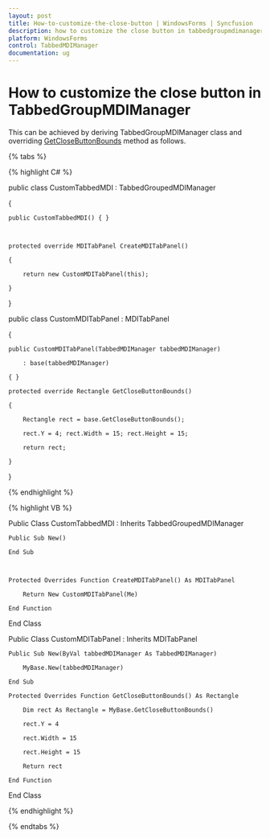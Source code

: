 ```yaml
---
layout: post
title: How-to-customize-the-close-button | WindowsForms | Syncfusion
description: how to customize the close button in tabbedgroupmdimanager
platform: WindowsForms
control: TabbedMDIManager
documentation: ug
---
```


# How to customize the close button in TabbedGroupMDIManager

This can be achieved by deriving TabbedGroupMDIManager class and overriding [GetCloseButtonBounds](https://help.syncfusion.com/cr/windowsforms/Syncfusion.Tools.Windows~Syncfusion.Windows.Forms.Tools.MDITabPanel~GetCloseButtonBounds.html) method as follows.

{% tabs %}

{% highlight C# %}



public class CustomTabbedMDI : TabbedGroupedMDIManager

{

    public CustomTabbedMDI() { }



    protected override MDITabPanel CreateMDITabPanel()

    {

        return new CustomMDITabPanel(this);

    }

}

public class CustomMDITabPanel : MDITabPanel

{

    public CustomMDITabPanel(TabbedMDIManager tabbedMDIManager)

        : base(tabbedMDIManager)

    { }

    protected override Rectangle GetCloseButtonBounds()

    {

        Rectangle rect = base.GetCloseButtonBounds();

        rect.Y = 4; rect.Width = 15; rect.Height = 15;

        return rect;

    }

}

{% endhighlight %}

{% highlight VB %}



Public Class CustomTabbedMDI : Inherits TabbedGroupedMDIManager

    Public Sub New()

    End Sub



    Protected Overrides Function CreateMDITabPanel() As MDITabPanel

        Return New CustomMDITabPanel(Me)

    End Function

End Class

Public Class CustomMDITabPanel : Inherits MDITabPanel

    Public Sub New(ByVal tabbedMDIManager As TabbedMDIManager)

        MyBase.New(tabbedMDIManager)

    End Sub

    Protected Overrides Function GetCloseButtonBounds() As Rectangle

        Dim rect As Rectangle = MyBase.GetCloseButtonBounds()

        rect.Y = 4

        rect.Width = 15

        rect.Height = 15

        Return rect

    End Function

End Class

{% endhighlight %}

{% endtabs %}